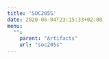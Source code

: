 ```yaml
---
title: 'SOC205S'
date: 2020-06-04T23:15:33+02:00
menu:
  "":
    parent: "Artifacts"
    url: "soc205s"
---
```

